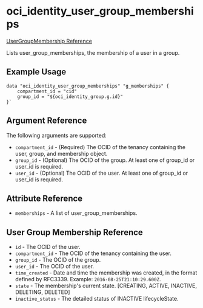 # oci\_identity\_user_group_memberships

[UserGroupMembership Reference][f5d3fcd7]

  [f5d3fcd7]: https://docs.us-phoenix-1.oraclecloud.com/api/#/en/identity/20160918/UserGroupMembership/ "UserGroupMembershipReference"

Lists user_group_memberships, the membership of a user in a group.

## Example Usage

```
data "oci_identity_user_group_memberships" "g_memberships" {
    compartment_id = "cid"
    group_id = "${oci_identity_group.g.id}"
}`
```

## Argument Reference

The following arguments are supported:

* `compartment_id` - (Required) The OCID of the tenancy containing the user, group, and membership object.
* `group_id` - (Optional) The OCID of the group. At least one of group_id or user_id is required.
* `user_id` - (Optional) The OCID of the user. At least one of group_id or user_id is required.

## Attribute Reference
* `memberships` - A list of user_group_memberships.

## User Group Membership Reference
* `id` - The OCID of the user.
* `compartment_id` - The OCID of the tenancy containing the user.
* `group_id` - The OCID of the group.
* `user_id` - The OCID of the user.
* `time_created` - Date and time the membership was created, in the format defined by RFC3339. Example: `2016-08-25T21:10:29.600Z`.
* `state` - The membership's current state. [CREATING, ACTIVE, INACTIVE, DELETING, DELETED]
* `inactive_status` - The detailed status of INACTIVE lifecycleState.
